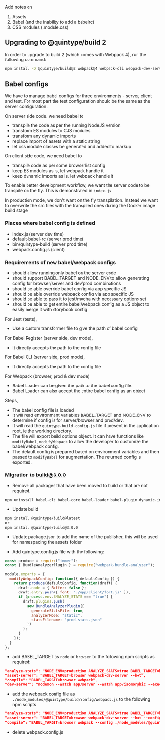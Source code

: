 Add notes on

1) Assets
2) Babel (and the inability to add a babelrc)
3) CSS modules (.module.css)

## Upgrading to @quintype/build 2

In order to upgrade to build 2 (which comes with Webpack 4), run the following command:

```sh
npm install -D @quintype/build@2 webpack@4 webpack-cli webpack-dev-server@3 babel-plugin-dynamic-import-node babel-loader css-loader file-loader sass-loader
```

## Babel configs

We have to manage babel configs for three environments - server, client and test. For most part the test configuration should be the same as the server configuration.

On server side code, we need babel to
  - transpile the code as per the running NodeJS version
  - transform ES modules to CJS modules
  - transform any dynamic imports
  - replace import of assets with a static string
  - let css module classes be generated and added to markup

On client side code, we need babel to
  - transpile code as per some browserlist config
  - keep ES modules as is, let webpack handle it
  - keep dynamic imports as is, let webpack handle it

To enable better development workflow, we want the server code to be transpile on the fly. This is demonstrated in `index.js`

In production mode, we don't want on the fly transpilation. Instead we want to overwrite the src files with the transpiled ones during the Docker image build stage.

### Places where babel config is defined

- index.js (server dev time)
- default-babel-rc (server prod time)
- bin/quintype-build (server prod time)
- webpack.config.js (client)

### Requirements of new babel/webpack configs

- should allow running only babel on the server code
- should support BABEL_TARGET and NODE_ENV to allow generating config for browser/server and dev/prod combinations
- should be able override babel config via app specific JS
- should be able override webpack config via app specific JS
- should be able to pass it to jest/mocha with necessary options set
- should be able to get entire babel/webpack config as a JS object to easily merge it with storybook config

For Jest (tests),
- Use a custom transformer file to give the path of babel config

For Babel Register (server side, dev mode),
- It directly accepts the path to the config file

For Babel CLI (server side, prod mode),
- It directly accepts the path to the config file

For Webpack (browser, prod & dev mode)
- Babel Loader can be given the path to the babel config file.
- Babel Loader can also accept the entire babel config as an object

Steps,
- The babel config file is loaded
- It will read environment variables BABEL_TARGET and NODE_ENV to determine if config is for server/browser and prod/dev.
- It will read the `quintype-build.config.js` file if present in the application root, ie the working directory.
- The file will export build options object. It can have functions like `modifyBabel`, `modifyWebpack` to allow the developer to customize the babel/webpack config.
- The default config is prepared based on environment variables and then passed to `modifyBabel` for augmentation. The returned config is exported.

### Migration to build@3.0.0

- Remove all packages that have been moved to build or that are not required.
```sh
npm uninstall babel-cli babel-core babel-loader babel-plugin-dynamic-import-node babel-plugin-transform-assets-import-to-string babel-preset-env babel-preset-es2015 babel-preset-es2015-tree-shaking babel-preset-react babel-loader duplicate-package-checker-webpack-plugin webpack-common-shake
```

- Update build
```sh
npm install @quintype/build@latest
or
npm install @quintype/build@3.0.0
```

- Update package.json to add the name of the publisher, this will be used for namespacing the assets folder.

- Add quintype.config.js file with the following:
```js
const produce = require("immer");
const { BundleAnalyzerPlugin } = require("webpack-bundle-analyzer");

module.exports = {
  modifyWebpackConfig: function({ defaultConfig }) {
    return produce(defaultConfig, function(draft) {
      draft.node = { Buffer: false };
      draft.entry.push({ font: "./app/client/font.js" });
      if (process.env.ANALYZE_STATS === "true") {
        draft.plugins.push(
          new BundleAnalyzerPlugin({
            generateStatsFile: true,
            analyzerMode: "static",
            statsFilename: "prod-stats.json"
          })
        );
      }
    });
  }
};
```

- add BABEL_TARGET as `node` or `browser` to the following npm scripts as required:
```json
"analyze-stats": "NODE_ENV=production ANALYZE_STATS=true BABEL_TARGET=browser npx webpack --profile --mode=production -p",
"asset-server": "BABEL_TARGET=browser webpack-dev-server --hot",
"compile": "BABEL_TARGET=browser webpack",
"dev-server": "nodemon --watch app/server --watch app/isomorphic --exec 'BABEL_TARGET=node node start.js' --signal SIGHUP",
```

- add the webpack config file as `./node_modules/@quintype/build/config/webpack.js` to the following npm scripts
```json
"analyze-stats": "NODE_ENV=production ANALYZE_STATS=true BABEL_TARGET=browser npx webpack --config ./node_modules/@quintype/build/config/webpack.js --profile --mode=production -p",
"asset-server": "BABEL_TARGET=browser webpack-dev-server --hot --config ./node_modules/@quintype/build/config/webpack.js",
"compile": "BABEL_TARGET=browser webpack --config ./node_modules/@quintype/build/config/webpack.js",
```

- delete webpack.config.js
